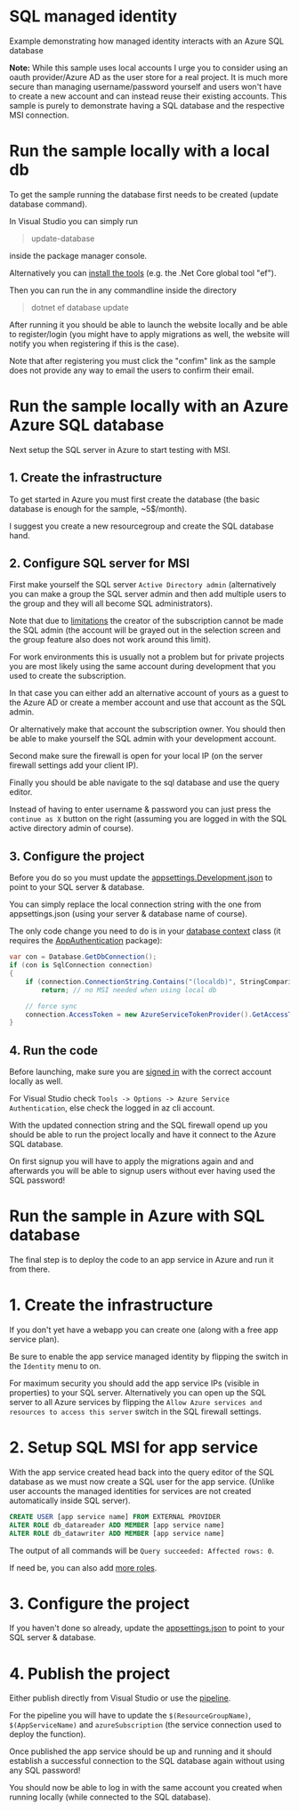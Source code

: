 # SQL managed identity

Example demonstrating how managed identity interacts with an Azure SQL database

**Note:** While this sample uses local accounts I urge you to consider using an oauth provider/Azure AD as the user store for a real project. It is much more secure than managing username/password yourself and users won't have to create a new account and can instead reuse their existing accounts. This sample is purely to demonstrate having a SQL database and the respective MSI connection.

# Run the sample locally with a local db

To get the sample running the database first needs to be created (update database command).

In Visual Studio you can simply run

> update-database

inside the package manager console.

Alternatively you can [install the tools](https://docs.microsoft.com/ef/core/miscellaneous/cli/index) (e.g. the .Net Core global tool "ef").

Then you can run the in any commandline inside the directory

> dotnet ef database update

After running it you should be able to launch the website locally and be able to register/login (you might have to apply migrations as well, the website will notify you when registering if this is the case).

Note that after registering you must click the "confim" link as the sample does not provide any way to email the users to confirm their email.

# Run the sample locally with an Azure Azure SQL database

Next setup the SQL server in Azure to start testing with MSI.

## 1. Create the infrastructure

To get started in Azure you must first create the database (the basic database is enough for the sample, ~5$/month).

I suggest you create a new resourcegroup and create the SQL database hand.

## 2. Configure SQL server for MSI

First make yourself the SQL server `Active Directory admin` (alternatively you can make a group the SQL server admin and then add multiple users to the group and they will all become SQL administrators).

Note that due to [limitations](https://docs.microsoft.com/azure/sql-database/sql-database-aad-authentication#azure-ad-features-and-limitations) the creator of the subscription cannot be made the SQL admin (the account will be grayed out in the selection screen and the group feature also does not work around this limit).

For work environments this is usually not a problem but for private projects you are most likely using the same account during development that you used to create the subscription.

In that case you can either add an alternative account of yours as a guest to the Azure AD or create a member account and use that account as the SQL admin.

Or alternatively make that account the subscription owner. You should then be able to make yourself the SQL admin with your development account.

Second make sure the firewall is open for your local IP (on the server firewall settings add your client IP).

Finally you should be able navigate to the sql database and use the query editor.

Instead of having to enter username & password you can just press the `continue as X` button on the right (assuming you are logged in with the SQL active directory admin of course).

## 3. Configure the project

Before you do so you must update the [appsettings.Development.json](./SQLManagedIdentity/appsettings.Development.json) to point to your SQL server & database.

You can simply replace the local connection string with the one from appsettings.json (using your server & database name of course).

The only code change you need to do is in your [database context](./SqlManagedIdentity/Data/ApplicationDbContext.cs) class (it requires the [AppAuthentication](https://www.nuget.org/packages/Microsoft.Azure.Services.AppAuthentication) package):

``` csharp
var con = Database.GetDbConnection();
if (con is SqlConnection connection)
{
    if (connection.ConnectionString.Contains("(localdb)", StringComparison.OrdinalIgnoreCase))
        return; // no MSI needed when using local db

    // force sync 
    connection.AccessToken = new AzureServiceTokenProvider().GetAccessTokenAsync("https://database.windows.net/").Result;
}
```

## 4. Run the code

Before launching, make sure you are [signed in](https://docs.microsoft.com/azure/app-service/app-service-web-tutorial-connect-msi#set-up-visual-studio) with the correct account locally as well.

For Visual Studio check `Tools -> Options -> Azure Service Authentication`, else check the logged in az cli account.

With the updated connection string and the SQL firewall opend up you should be able to run the project locally and have it connect to the Azure SQL database.

On first signup you will have to apply the migrations again and and afterwards you will be able to signup users without ever having used the SQL password!

# Run the sample in Azure with SQL database

The final step is to deploy the code to an app service in Azure and run it from there.

# 1. Create the infrastructure

If you don't yet have a webapp you can create one (along with a free app service plan).

Be sure to enable the app service managed identity by flipping the switch in the `Identity` menu to on.

For maximum security you should add the app service IPs (visible in properties) to your SQL server. Alternatively you can open up the SQL server to all Azure services by flipping the `Allow Azure services and resources to access this server` switch in the SQL firewall settings.

# 2. Setup SQL MSI for app service

With the app service created head back into the query editor of the SQL database as we must now create a SQL user for the app service. (Unlike user accounts the managed identities for services are not created automatically inside SQL server).


``` sql
CREATE USER [app service name] FROM EXTERNAL PROVIDER
ALTER ROLE db_datareader ADD MEMBER [app service name]
ALTER ROLE db_datawriter ADD MEMBER [app service name]
```

The output of all commands will be `Query succeeded: Affected rows: 0`.

If need be, you can also add [more roles](https://docs.microsoft.com/sql/relational-databases/security/authentication-access/database-level-roles#fixed-database-roles).

# 3. Configure the project

If you haven't done so already, update the [appsettings.json](./SqlManagedIdentity/appsettings.json) to point to your SQL server & database.

# 4. Publish the project

Either publish directly from Visual Studio or use the [pipeline](./azure-pipelines.yml).

For the pipeline you will have to update the `$(ResourceGroupName)`, `$(AppServiceName)` and `azureSubscription` (the service connection used to deploy the function).

Once published the app service should be up and running and it should establish a successful connection to the SQL database again without using any SQL password!

You should now be able to log in with the same account you created when running locally (while connected to the SQL database).